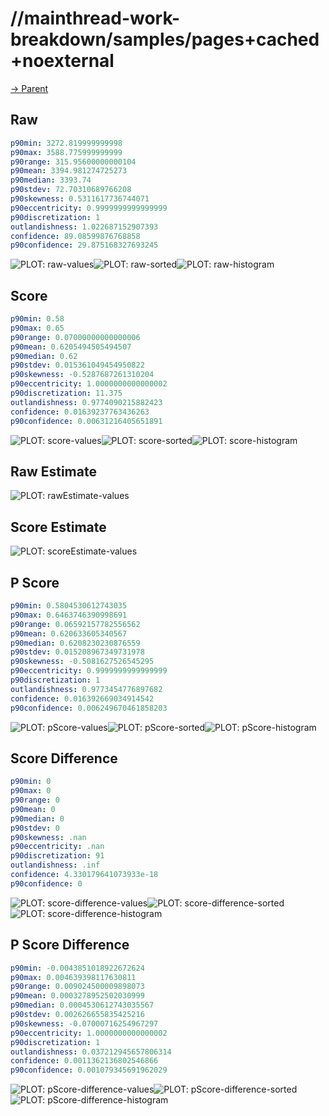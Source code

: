 
# //mainthread-work-breakdown/samples/pages+cached+noexternal

[→ Parent](../..)


## Raw


```yaml
p90min: 3272.819999999998
p90max: 3588.775999999999
p90range: 315.95600000000104
p90mean: 3394.981274725273
p90median: 3393.74
p90stdev: 72.70310689766208
p90skewness: 0.5311617736744071
p90eccentricity: 0.9999999999999999
p90discretization: 1
outlandishness: 1.022687152907393
confidence: 89.08599876768858
p90confidence: 29.875168327693245

```

![PLOT: raw-values](./raw/values.svg)![PLOT: raw-sorted](./raw/sorted.svg)![PLOT: raw-histogram](./raw/histogram.svg)
## Score


```yaml
p90min: 0.58
p90max: 0.65
p90range: 0.07000000000000006
p90mean: 0.6205494505494507
p90median: 0.62
p90stdev: 0.015361049454950822
p90skewness: -0.5287687261310204
p90eccentricity: 1.0000000000000002
p90discretization: 11.375
outlandishness: 0.9774090215882423
confidence: 0.01639237763436263
p90confidence: 0.00631216405651891

```

![PLOT: score-values](./score/values.svg)![PLOT: score-sorted](./score/sorted.svg)![PLOT: score-histogram](./score/histogram.svg)
## Raw Estimate

![PLOT: rawEstimate-values](./rawEstimate/values.svg)
## Score Estimate

![PLOT: scoreEstimate-values](./scoreEstimate/values.svg)
## P Score


```yaml
p90min: 0.5804530612743035
p90max: 0.6463746390998691
p90range: 0.06592157782556562
p90mean: 0.620633605340567
p90median: 0.6208230230876559
p90stdev: 0.015208967349731978
p90skewness: -0.5081627526545295
p90eccentricity: 0.9999999999999999
p90discretization: 1
outlandishness: 0.9773454776897682
confidence: 0.016392669034914542
p90confidence: 0.006249670461858203

```

![PLOT: pScore-values](./pScore/values.svg)![PLOT: pScore-sorted](./pScore/sorted.svg)![PLOT: pScore-histogram](./pScore/histogram.svg)
## Score Difference


```yaml
p90min: 0
p90max: 0
p90range: 0
p90mean: 0
p90median: 0
p90stdev: 0
p90skewness: .nan
p90eccentricity: .nan
p90discretization: 91
outlandishness: .inf
confidence: 4.330179641073933e-18
p90confidence: 0

```

![PLOT: score-difference-values](./score-difference/values.svg)![PLOT: score-difference-sorted](./score-difference/sorted.svg)![PLOT: score-difference-histogram](./score-difference/histogram.svg)
## P Score Difference


```yaml
p90min: -0.0043851018922672624
p90max: 0.004639398117630811
p90range: 0.009024500009898073
p90mean: 0.0003278952502030999
p90median: 0.0004530612743035567
p90stdev: 0.002626655835425216
p90skewness: -0.07000716254967297
p90eccentricity: 1.0000000000000002
p90discretization: 1
outlandishness: 0.037212945657806314
confidence: 0.0011362136802546866
p90confidence: 0.001079345691962029

```

![PLOT: pScore-difference-values](./pScore-difference/values.svg)![PLOT: pScore-difference-sorted](./pScore-difference/sorted.svg)![PLOT: pScore-difference-histogram](./pScore-difference/histogram.svg)